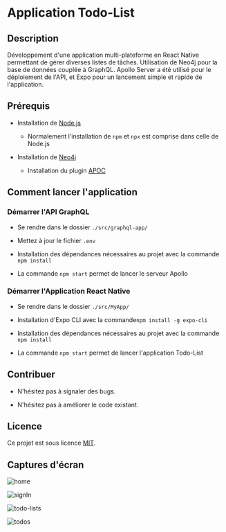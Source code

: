 # Application Todo-List

## Description

Développement d'une application multi-plateforme en React Native permettant de gérer diverses listes de tâches. 
Utilisation de Neo4j pour la base de données couplée à GraphQL. Apollo Server a été utilisé pour le déploiement de l'API, et Expo pour un lancement simple et rapide de l'application.

## Prérequis

+ Installation de [Node.js](https://nodejs.org/en/download)
    + Normalement l'installation de `npm` et `npx` est comprise dans celle de Node.js

+ Installation de [Neo4j](https://neo4j.com/docs/operations-manual/current/installation/)
    + Installation du plugin [APOC](https://neo4j.com/docs/apoc/current/installation/)

## Comment lancer l'application

### Démarrer l'API GraphQL

+ Se rendre dans le dossier `./src/graphql-app/`

+ Mettez à jour le fichier `.env`

+ Installation des dépendances nécessaires au projet avec la commande `npm install`

+ La commande `npm start` permet de lancer le serveur Apollo

### Démarrer l'Application React Native

+ Se rendre dans le dossier `./src/MyApp/`

+ Installation d'Expo CLI avec la commande`npm install -g expo-cli`

+ Installation des dépendances nécessaires au projet avec la commande `npm install`

+ La commande `npm start` permet de lancer l'application Todo-List

## Contribuer

+ N'hésitez pas à signaler des bugs.

+ N'hésitez pas à améliorer le code existant.

## Licence

Ce projet est sous licence [MIT](./LICENSE.md).

## Captures d'écran

![home](./screenshots/home.png)

![signIn](./screenshots/signIn.png)

![todo-lists](./screenshots/todo-lists.png)

![todos](./screenshots/todos.png)
